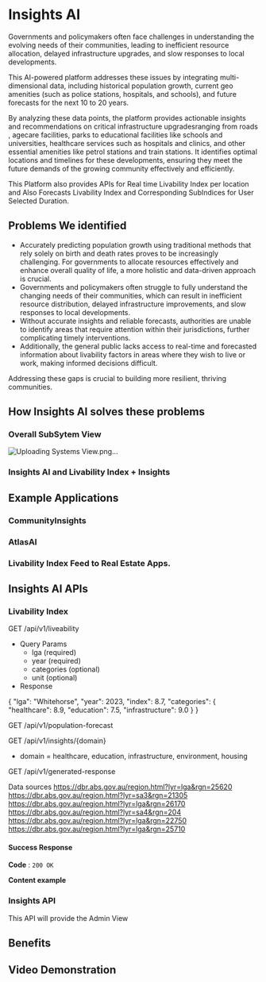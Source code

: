 # Insights AI
Governments and policymakers often face challenges in understanding the evolving needs of their communities, leading to inefficient resource allocation, delayed infrastructure upgrades, and slow responses to local developments. 

This AI-powered platform addresses these issues by integrating multi-dimensional data, including historical population growth, current geo amenities (such as police stations, hospitals, and schools), and future forecasts for the next 10 to 20 years. 

By analyzing these data points, the platform provides actionable insights and recommendations on critical infrastructure upgradesranging from roads , agecare facilities, parks to educational facilities like schools and universities, healthcare services such as hospitals and clinics, and other essential amenities like petrol stations and train stations. It identifies optimal locations and timelines for these developments, ensuring they meet the future demands of the growing community effectively and efficiently.

This Platform also provides APIs for Real time Livability Index per location and Also Forecasts Livability Index and Corresponding SubIndices for User Selected Duration. 

## Problems We identified
* Accurately predicting population growth using traditional methods that rely solely on birth and death rates proves to be increasingly challenging. For governments to allocate resources effectively and enhance overall quality of life, a more holistic and data-driven approach is crucial.
* Governments and policymakers often struggle to fully understand the changing needs of their communities, which can result in inefficient resource distribution, delayed infrastructure improvements, and slow responses to local developments.
* Without accurate insights and reliable forecasts, authorities are unable to identify areas that require attention within their jurisdictions, further complicating timely interventions.
* Additionally, the general public lacks access to real-time and forecasted information about livability factors in areas where they wish to live or work, making informed decisions difficult.

Addressing these gaps is crucial to building more resilient, thriving communities.


## How Insights AI solves these problems
 

### Overall SubSytem View
![Uploading Systems View.png…]()


### Insights AI and Livability Index + Insights


## Example  Applications 

### CommunityInsights  

### AtlasAI

### Livability Index Feed to Real Estate Apps.

## Insights AI APIs

### Livability Index
 GET /api/v1/liveability

* Query Params
    * lga (required)
    * year (required)
    * categories (optional)
    * unit (optional)
* Response

{
    "lga": "Whitehorse",
    "year": 2023,
    "index": 8.7,
    "categories": {
        "healthcare": 8.9,
        "education": 7.5,
        "infrastructure": 9.0
    }
}                 

GET /api/v1/population-forecast
 
GET /api/v1/insights/{domain}

* domain = healthcare, education, infrastructure, environment, housing

GET /api/v1/generated-response


Data sources 
https://dbr.abs.gov.au/region.html?lyr=lga&rgn=25620
https://dbr.abs.gov.au/region.html?lyr=sa3&rgn=21305
https://dbr.abs.gov.au/region.html?lyr=lga&rgn=26170
https://dbr.abs.gov.au/region.html?lyr=sa4&rgn=204
https://dbr.abs.gov.au/region.html?lyr=lga&rgn=22750
https://dbr.abs.gov.au/region.html?lyr=lga&rgn=25710


#### Success Response

**Code** : `200 OK`

**Content example**

### Insights API
This API will provide the Admin View 



## Benefits 

## Video Demonstration
